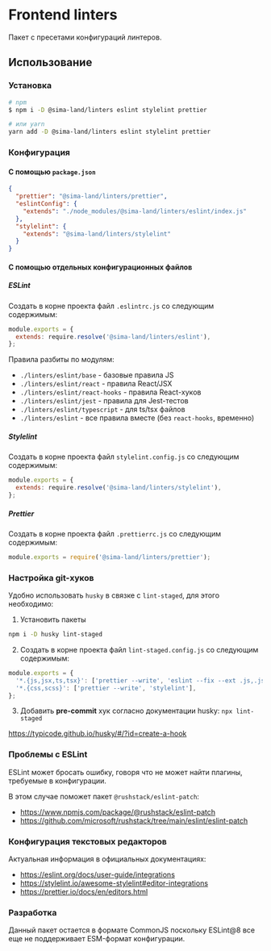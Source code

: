 # Frontend linters

Пакет с пресетами конфигураций линтеров.

## Использование

### Установка

```bash
# npm
$ npm i -D @sima-land/linters eslint stylelint prettier

# или yarn
yarn add -D @sima-land/linters eslint stylelint prettier
```

### Конфигурация

#### С помощью `package.json`

```json
{
  "prettier": "@sima-land/linters/prettier",
  "eslintConfig": {
    "extends": "./node_modules/@sima-land/linters/eslint/index.js"
  },
  "stylelint": {
    "extends": "@sima-land/linters/stylelint"
  }
}
```

#### С помощью отдельных конфигурационных файлов

##### ESLint

Создать в корне проекта файл `.eslintrc.js` со следующим содержимым:

```js
module.exports = {
  extends: require.resolve('@sima-land/linters/eslint'),
};
```

Правила разбиты по модулям:

- `./linters/eslint/base` - базовые правила JS
- `./linters/eslint/react` - правила React/JSX
- `./linters/eslint/react-hooks` - правила React-хуков
- `./linters/eslint/jest` - правила для Jest-тестов
- `./linters/eslint/typescript` - для ts/tsx файлов
- `./linters/eslint` - все правила вместе (без `react-hooks`, временно)

##### Stylelint

Создать в корне проекта файл `stylelint.config.js` со следующим содержимым:

```js
module.exports = {
  extends: require.resolve('@sima-land/linters/stylelint'),
};
```

##### Prettier

Создать в корне проекта файл `.prettierrc.js` со следующим содержимым:

```js
module.exports = require('@sima-land/linters/prettier');
```

### Настройка git-хуков

Удобно использовать `husky` в связке с `lint-staged`, для этого необходимо:

1. Установить пакеты

```bash
npm i -D husky lint-staged
```

2. Создать в корне проекта файл `lint-staged.config.js` со следующим содержимым:

```js
module.exports = {
  '*.{js,jsx,ts,tsx}': ['prettier --write', 'eslint --fix --ext .js,.jsx,.ts,.tsx'],
  '*.{css,scss}': ['prettier --write', 'stylelint'],
};
```

3. Добавить **pre-commit** хук согласно документации husky: `npx lint-staged`

https://typicode.github.io/husky/#/?id=create-a-hook

### Проблемы с ESLint

ESLint может бросать ошибку, говоря что не может найти плагины, требуемые в конфигурации.

В этом случае поможет пакет `@rushstack/eslint-patch`:

- https://www.npmjs.com/package/@rushstack/eslint-patch
- https://github.com/microsoft/rushstack/tree/main/eslint/eslint-patch

### Конфигурация текстовых редакторов

Актуальная информация в официальных документациях:

- https://eslint.org/docs/user-guide/integrations
- https://stylelint.io/awesome-stylelint#editor-integrations
- https://prettier.io/docs/en/editors.html

### Разработка

Данный пакет остается в формате CommonJS поскольку ESLint@8 все еще не поддерживает ESM-формат конфигурации.

